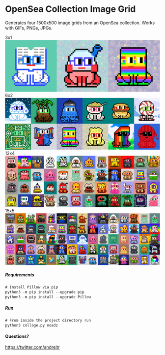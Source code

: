 # OpenSea Collection Image Grid
Generates four 1500x500 image grids from an OpenSea collection. Works with GIFs, PNGs, JPGs.

3x1 
![alt text](https://github.com/andreitr/opensea_collection_grid/blob/main/images/sample_cover_lg.png?raw=true)
6x2 
![alt text](https://github.com/andreitr/opensea_collection_grid/blob/main/images/sample_cover_md.png?raw=true)
12x4 
![alt text](https://github.com/andreitr/opensea_collection_grid/blob/main/images/sample_cover_sm.png?raw=true)
15x5 
![alt text](https://github.com/andreitr/opensea_collection_grid/blob/main/images/sample_cover_xs.png?raw=true)


##### Requirements
```
# Install Pillow via pip
python3 -m pip install --upgrade pip 
python3 -m pip install --upgrade Pillow
```

##### Run
```
# From inside the project directory run
python3 collage.py noadz
```

#### Questions? 
https://twitter.com/andreitr
